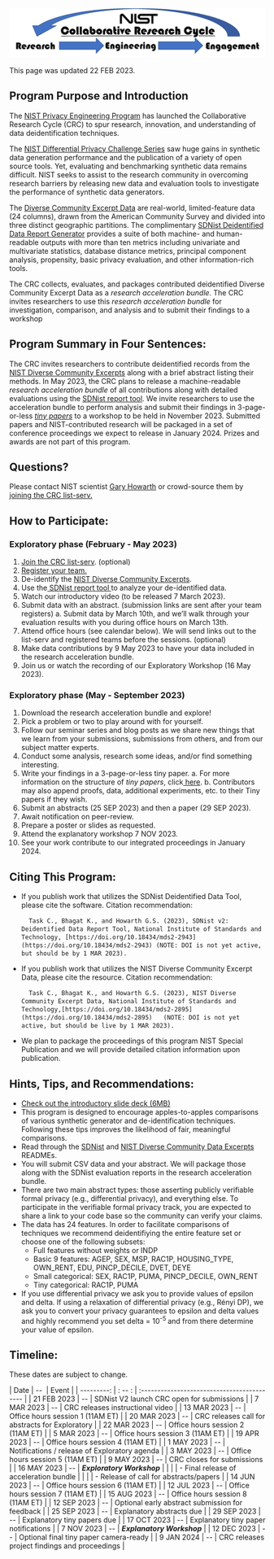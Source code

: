 

<script src="https://pages.nist.gov/nist-header-footer/js/jquery-1.9.0.min.js" type="text/javascript" defer="defer"></script>
<script src="https://pages.nist.gov/nist-header-footer/js/nist-header-footer.js" type="text/javascript" defer="defer"></script>

<link rel="stylesheet" href="https://pages.nist.gov/nist-header-footer/css/nist-combined.css">
<link rel="stylesheet" href="https://pages.nist.gov/privacy_collaborative_research_cycle/static/css/NISTStyle.css">

<link rel="stylesheet" href="https://pages.nist.gov/privacy_collaborative_research_cycle/static/css/NISTPages.css">

<meta http-equiv="Content-Type" content="text/html; charset=UTF-8" />


<p align="center">
	<img src="images/image1.png"
   	  alt="diagram of a collaborative cycle"
    	 style="float: center;" 
    	 width=800/>
</p>


This page was updated 22 FEB 2023.




## Program Purpose and Introduction

The [NIST Privacy Engineering Program](https://www.nist.gov/itl/applied-cybersecurity/privacy-engineering) has launched the Collaborative Research Cycle (CRC) to spur research, innovation, and understanding of data deidentification techniques.

The [NIST Differential Privacy Challenge Series](https://www.nist.gov/ctl/pscr/open-innovation-prize-challenges/past-prize-challenges/2020-differential-privacy-temporal) saw huge gains in synthetic data generation performance and the publication of a variety of open source tools. Yet, evaluating and benchmarking synthetic data remains difficult. NIST seeks to assist to the research community in overcoming research barriers by releasing new data and evaluation tools to investigate the performance of synthetic data generators. 

The [Diverse Community Excerpt Data](https://github.com/usnistgov/SDNist/tree/main/nist%20diverse%20communities%20data%20excerpts) are real-world, limited-feature data (24 columns), drawn from the American Community Survey and divided into three distinct geographic partitions. The complimentary [SDNist Deidentified Data Report Generator](https://github.com/usnistgov/SDNist) provides a suite of both machine- and human-readable outputs with more than ten metrics including univariate and multivariate statistics, database distance metrics, principal component analysis, propensity, basic privacy evaluation, and other information-rich tools. 

The CRC collects, evaluates, and packages contributed deidentified Diverse Community Excerpt Data as a *research acceleration bundle*. The CRC invites researchers to use this *research acceleration bundle* for investigation, comparison, and analysis and to submit their findings to a workshop


## Program Summary in Four Sentences:

The CRC invites researchers to contribute deidentified records from the [NIST Diverse Community Excerpts](https://github.com/usnistgov/SDNist/tree/main/nist%20diverse%20communities%20data%20excerpts) along with a brief abstract listing their methods. In May 2023, the CRC plans to release a machine-readable _research acceleration bundle_ of all contributions along with detailed evaluations using the [SDNist report tool](https://github.com/usnistgov/SDNist/). We invite researchers to use the acceleration bundle to perform analysis and submit their findings in 3-page-or-less _[tiny papers](https://iclr.cc/Conferences/2023/CallForTinyPapers)_ to a workshop to be held in November 2023. Submitted papers and NIST-contributed research will be packaged in a set of conference proceedings we expect to release in January 2024. Prizes and awards are not part of this program.


## Questions? 
Please contact NIST scientist [Gary Howarth](mailto:gary.howarth@nist.gov?subject=[CRC]) or crowd-source them by [joining the CRC list-serv.](http://CRC+subscribe@list.nist.gov?subject=subscribe)

## How to Participate:


### Exploratory phase (February - May 2023)



1. [Join the CRC list-serv](CRC+subscribe@list.nist.gov?subject=subscribe). (optional)
2. [Register your team.](https://docs.google.com/forms/d/e/1FAIpQLSde8IklaZFEXlCBb0g_EVh6rf7tyxfCsB5yieZ-8hBomlRTGQ/viewform?usp=sf_link)
3. De-identify the [NIST Diverse Community Excerpts](https://github.com/usnistgov/SDNist/tree/main/nist%20diverse%20communities%20data%20excerpts).
4. Use the[ SDNist report tool ](https://github.com/usnistgov/SDNist/)to analyze your de-identified data.
5. Watch our introductory video (to be released 7 March 2023).
6. Submit data with an abstract. (submission links are sent after your team registers)
    a. Submit data by March 10th, and we’ll walk through your evaluation results with you during office hours on March 13th.
7. Attend office hours (see calendar below). We will send links out to the list-serv and registered teams before the sessions. (optional)
8. Make data contributions by 9 May 2023 to have your data included in the research acceleration bundle.
9. Join us or watch the recording of our Exploratory Workshop (16 May 2023).


### Exploratory phase (May - September 2023)



1. Download the research acceleration bundle and explore!
2. Pick a problem or two to play around with for yourself.
3. Follow our seminar series and blog posts as we share new things that we learn from your submissions, submissions from others, and from our subject matter experts.
4. Conduct some analysis, research some ideas, and/or find something interesting.
5. Write your findings in a 3-page-or-less tiny paper.
    a. For more information on the structure of _tiny papers_, click[ here](https://iclr.cc/Conferences/2023/CallForTinyPapers).
    b. Contributors may also append proofs, data, additional experiments, etc. to their Tiny papers if they wish.
6. Submit an abstracts (25 SEP 2023) and then a paper (29 SEP 2023).
7. Await notification on peer-review.
8. Prepare a poster or slides as requested.
9. Attend the explanatory workshop 7 NOV 2023.
10. See your work contribute to our integrated proceedings in January 2024.


## Citing This Program:



* If you publish work that utilizes the SDNist Deidentified Data Tool, please cite the software. Citation recommendation:

        Task C., Bhagat K., and Howarth G.S. (2023), SDNist v2: Deidentified Data Report Tool, National Institute of Standards and Technology, [https://doi.org/10.18434/mds2-2943](https://doi.org/10.18434/mds2-2943) (NOTE: DOI is not yet active, but should be by 1 MAR 2023).

* If you publish work that utilizes the NIST Diverse Community Excerpt Data, please cite the resource. Citation recommendation:

        Task C., Bhagat K., and Howarth G.S. (2023), NIST Diverse Community Excerpt Data, National Institute of Standards and Technology,[https://doi.org/10.18434/mds2-2895](https://doi.org/10.18434/mds2-2895)   (NOTE: DOI is not yet active, but should be live by 1 MAR 2023).

* We plan to package the proceedings of this program NIST Special Publication and we will provide detailed citation information upon publication.


## Hints, Tips, and Recommendations:


* [Check out the introductory slide deck (6MB)](PDFs/CRC_NIST_introduction.pdf)
* This program is designed to encourage apples-to-apples comparisons of various synthetic generator and de-identification techniques. Following these tips improves the likelihood of fair, meaningful comparisons.
* Read through the [SDNist](https://github.com/usnistgov/SDNist) and [NIST Diverse Community Data Excerpts](https://github.com/usnistgov/SDNist/tree/main/nist%20diverse%20communities%20data%20excerpts) READMEs.
* You will submit CSV data and your abstract. We will package those along with the SDNist evaluation reports in the research acceleration bundle.
* There are two main abstract types: those asserting publicly verifiable formal privacy (e.g., differential privacy), and everything else. To participate in the verifiable formal privacy track, you are expected to share a link to your code base so the community can verify your claims.
* The data has 24 features. In order to facilitate comparisons of techniques we recommend deidentifiying the entire feature set or choose one of the following subsets:
    * Full features without weights or INDP
    * Basic 9 features: AGEP, SEX, MSP, RAC1P, HOUSING_TYPE, OWN_RENT, EDU, PINCP_DECILE, DVET, DEYE
    * Small categorical: SEX, RAC1P, PUMA, PINCP_DECILE, OWN_RENT
    * Tiny categorical:  RAC1P, PUMA
* If you use differential privacy we ask you to provide values of epsilon and delta. If using a relaxation of differential privacy (e.g., Rényi DP), we ask you to convert your privacy guarantees to epsilon and delta values and highly recommend you set delta = 10<sup>-5 </sup>and from there determine your value of epsilon.


## Timeline:

These dates are subject to change.

|     Date     |&nbsp;--&nbsp; | Event                                           |
|  ---------:  |    : -- :     | :------------------------------------------     |
| 21 FEB 2023  |      --       | SDNist V2 launch CRC open for submissions       |
|  7 MAR 2023  |      --       | CRC releases instructional video                |
| 13 MAR 2023  |      --       | Office hours session 1 (11AM ET)                |
| 20 MAR 2023  |      --       | CRC releases call for abstracts for Exploratory |
| 22 MAR 2023  |      --       | Office hours session 2 (11AM ET)                |
|  5 MAR 2023  |      --       | Office hours session 3 (11AM ET)                |
| 19 APR 2023  |      --       | Office hours session 4 (11AM ET)                |
|  1 MAY 2023  |      --       | Notifications / release of Exploratory agenda   |
|  3 MAY 2023  |      --       | Office hours session 5 (11AM ET)                |
|  9 MAY 2023  |      --       | CRC closes for submissions                      |
| 16 MAY 2023  |      --       | ***Exploratory Workshop***                      |
|              |               | - Final release of acceleration bundle          |
|              |               | - Release of call for abstracts/papers          |
| 14 JUN 2023  |      --       | Office hours session 6 (11AM ET)                |
| 12 JUL 2023  |      --       | Office hours session 7 (11AM ET)                |
| 15 AUG 2023  |      --       | Office hours session 8 (11AM ET)                |
| 12 SEP 2023  |      --       | Optional early abstract submission for feedback |
| 25 SEP 2023  |      --       | Explanatory abstracts due                       |
| 29 SEP 2023  |      --       | Explanatory tiny papers due                     |
| 17 OCT 2023  |      --       | Explanatory tiny paper notifications            |
|  7 NOV 2023  |      --       | ***Explanatory Workshop***                      |
| 12 DEC 2023  |      --       | Optional final tiny paper camera-ready          |
|  9 JAN 2024  |      --       | CRC releases project findings and proceedings   |

